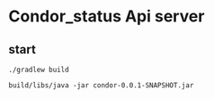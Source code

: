 # Condor_status Api server

## start 
```agsl
./gradlew build
```

```
build/libs/java -jar condor-0.0.1-SNAPSHOT.jar
```